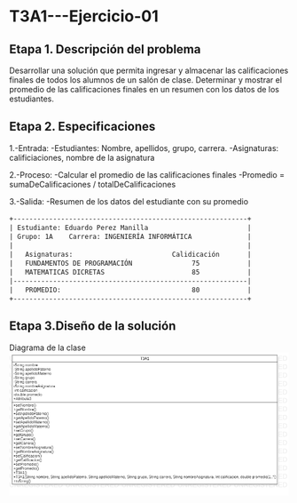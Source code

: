 # T3A1---Ejercicio-01

## Etapa 1. Descripción del problema 
Desarrollar una solución que permita ingresar y almacenar las calificaciones finales de todos los alumnos de un salón de clase. Determinar y mostrar el promedio de las calificaciones finales en un resumen con los datos de los estudiantes.

## Etapa 2. Especificaciones 
1.-Entrada:
  -Estudiantes: Nombre, apellidos, grupo, carrera.
  -Asignaturas: calificiaciones, nombre de la asignatura 

2.-Proceso:
  -Calcular el promedio de las calificaciones finales 
  -Promedio = sumaDeCalificaciones / totalDeCalificaciones 

3.-Salida:
-Resumen de los datos del estudiante con su promedio

~~~
+-----------------------------------------------------------+
| Estudiante: Eduardo Perez Manilla                         |
| Grupo: 1A    Carrera: INGENIERÍA INFORMÁTICA              |
|                                                           |
|   Asignaturas:                         Calidicación       |
|   FUNDAMENTOS DE PROGRAMACIÓN               75            |
|   MATEMATICAS DICRETAS                      85            |
|-----------------------------------------------------------|  
|   PROMEDIO:                                 80            |
+-----------------------------------------------------------+
~~~
## Etapa 3.Diseño de la solución
Diagrama de la clase  
![](https://github.com/EduardoManilla2/T3A1---Ejercicio-01/blob/main/T3A1.png)
